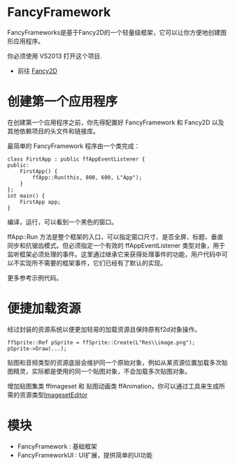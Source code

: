 FancyFramework
==============

FancyFrameworks是基于Fancy2D的一个轻量级框架，它可以让你方便地创建图形应用程序。

你必须使用 VS2013 打开这个项目.

* 前往 [Fancy2D](https://github.com/9chu/fancy2d)

创建第一个应用程序
==============

在创建第一个应用程序之前，你先得配置好 FancyFramework 和 Fancy2D 以及其他依赖项目的头文件和链接库。

最简单的 FancyFramework 程序由一个类完成：
```code
class FirstApp : public ffAppEventListener {
public:
    FirstApp() {
        ffApp::Run(this, 800, 600, L"App");
    }
};
int main() {
    FirstApp app;
}
```

编译，运行，可以看到一个黑色的窗口。

ffApp::Run 方法是整个框架的入口，可以指定窗口尺寸、是否全屏、标题、垂直同步和抗锯齿模式。但必须指定一个有效的 ffAppEventListener 类型对象，用于监听框架必须处理的事件。这里通过继承它来获得处理事件的功能，用户代码中可以不实现所不需要的框架事件，它们已经有了默认的实现。

更多参考示例代码。

便捷加载资源
==============
经过封装的资源系统以便更加轻易的加载资源且保持原有f2d对象操作。

```code
ffSprite::Ref pSprite = ffSprite::Create(L"Res\\image.png");
pSprite->Draw(...);
```

贴图和音频类型的资源底层会维护同一个原始对象，例如从某资源位置加载多次贴图精灵，实际都是使用的同一个贴图对象，不会加载多次贴图对象。

增加贴图集类 ffImageset 和 贴图动画类 ffAnimation，你可以通过工具来生成所需的资源类型[ImagesetEditor](https://github.com/frimin/ImagesetEditor)

模块
==============
* FancyFramework : 基础框架
* FancyFrameworkUI : UI扩展，提供简单的UI功能
